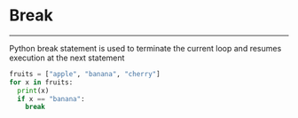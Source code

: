 # Break

---
Python break statement is used to terminate the current loop and resumes execution at the next statement
```python
fruits = ["apple", "banana", "cherry"]
for x in fruits:
  print(x)
  if x == "banana":
    break
```